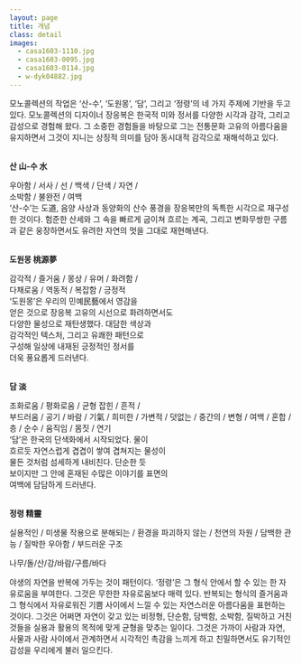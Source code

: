 ```yaml
---
layout: page
title: 개념
class: detail
images:
  - casa1603-1110.jpg
  - casa1603-0095.jpg
  - casa1603-0114.jpg
  - w-dyk04882.jpg
---
```


모노콜렉션의 작업은 ‘산-수’, ‘도원몽’, ‘담’, 그리고 ‘정령’의 네 가지 주제에 기반을 두고 있다. 모노콜렉션의 디자이너 장응복은 한국적 미와 정서를 다양한 시각과 감각, 그리고 감성으로 경험해 왔다. 그 소중한 경험들을 바탕으로 그는 전통문화 고유의 아름다움을 유지하면서 그것이 지니는 상징적 의미를 담아 동시대적 감각으로 재해석하고 있다.
<br><br>

**산 山-수 水**

우아함 / 서사 / 선 / 백색 / 단색 / 자연 /     
소박함 / 불완전 / 여백    
‘산-수’는 도道, 음양 사상과 동양화의 산수 풍경을 장응복만의 독특한 시각으로 재구성한 것이다. 험준한 산세와 그 속을 빠르게 굽이쳐 흐르는 계곡, 그리고 변화무쌍한 구름과 같은 웅장하면서도 유려한 자연의 멋을 그대로 재현해낸다.
<br><br>

**도원몽 桃源夢**

감각적 / 즐거움 / 몽상 / 유머 / 화려함 /     
다채로움 / 역동적 / 복잡함 / 긍정적    
‘도원몽’은 우리의 민예民藝에서 영감을    
얻은 것으로 장응복 고유의 시선으로 화려하면서도    
다양한 물성으로 재탄생했다. 대담한 색상과    
감각적인 텍스처, 그리고 유쾌한 패턴으로    
구성해 일상에 내재된 긍정적인 정서를    
더욱 풍요롭게 드러낸다.
<br><br>

**담 淡**

조화로움 / 평화로움 / 균형 잡힌 / 흔적 /    
부드러움 / 공기 / 바람 / 기氣 / 희미한 / 가변적 / 덧없는 / 중간의 / 변형 / 여백 / 혼합 / 층 / 순수 / 움직임 / 몸짓 / 연기    
‘담’은 한국의 단색화에서 시작되었다. 물이     
흐르듯 자연스럽게 겹겹이 쌓여 겹쳐지는 물성이    
물든 것처럼 섬세하게 내비친다. 단순한 듯    
보이지만 그 안에 혼재된 수많은 이야기를 표면의    
여백에 담담하게 드러낸다.
<br><br>

**정령 精靈**

실용적인 / 미생물 작용으로 분해되는 / 환경을 파괴하지 않는 / 천연의 자원 / 담백한 관능 / 질박한 우아함 / 부드러운 구조

나무/돌/산/강/바람/구름/바다


야생의 자연을 반복에 가두는 것이 패턴이다. ‘정령’은 그 형식 안에서 할 수 있는 한 자유로움을 부여한다. 그것은 무한한 자유로움보다 매력 있다. 반복되는 형식의 즐거움과 그 형식에서 자유로워진 기쁨 사이에서 느낄 수 있는 자연스러운 아름다움을 표현하는 것이다. 그것은 어쩌면 자연이 갖고 있는 비정형, 단순함, 담백함, 소박함, 질박하고 거친 것들을 실용과 활용의 목적에 맞게 균형을 맞추는 일이다. 그것은 가까이 사람과 자연, 사물과 사람 사이에서 관계하면서 시각적인 촉감을 느끼게 하고 친밀하면서도 유기적인 감성을 우리에게 불러 일으킨다.
